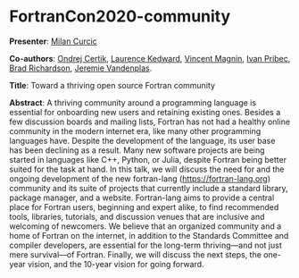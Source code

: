 # FortranCon2020-community

**Presenter**: [Milan Curcic](https://github.com/milancurcic)

**Co-authors**:
[Ondrej Certik](https://github.com/certik),
[Laurence Kedward](https://github.com/lkedward),
[Vincent Magnin](https://github.com/vmagnin),
[Ivan Pribec](https://github.com/ivan-pi),
[Brad Richardson](https://github.com/everythingfunctional),
[Jeremie Vandenplas](https://github.com/jvdp1).

**Title**: Toward a thriving open source Fortran community

**Abstract**:
A thriving community around a programming language is essential for onboarding
new users and retaining existing ones.
Besides a few discussion boards and mailing lists, Fortran has not had a
healthy online community in the modern internet era, like many other
programming languages have.
Despite the development of the language, its user base has been
declining as a result.
Many new software projects are being started in languages like C++, Python,
or Julia, despite Fortran being better suited for the task at hand.
In this talk, we will discuss the need for and the ongoing development of the new
fortran-lang (https://fortran-lang.org) community and its suite of projects
that currently include a standard library, package manager, and a website.
Fortran-lang aims to provide a central place for Fortran users, beginning and
expert alike, to find recommended tools, libraries, tutorials, and
discussion venues that are inclusive and welcoming of newcomers.
We believe that an organized community and a home of Fortran on the internet,
in addition to the Standards Committee and compiler developers,
are essential for the long-term thriving—and not just mere survival—of Fortran.
Finally, we will discuss the next steps, the one-year vision, and the 10-year
vision for going forward.
